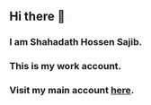 ## Hi there 👋

### I am Shahadath Hossen Sajib.

### This is my work account.

### Visit my main account [here](https://github.com/shahadathhs).
